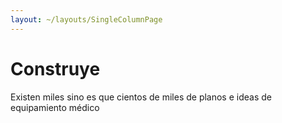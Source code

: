 ```yaml
---
layout: ~/layouts/SingleColumnPage
---
```

# Construye

Existen miles sino es que cientos de miles de planos e ideas de equipamiento
 médico

